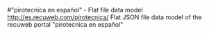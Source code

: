 #"pirotecnica en español" - Flat file data model
http://es.recuweb.com/pirotecnica/
Flat JSON file data model of the recuweb portal "pirotecnica en español"
